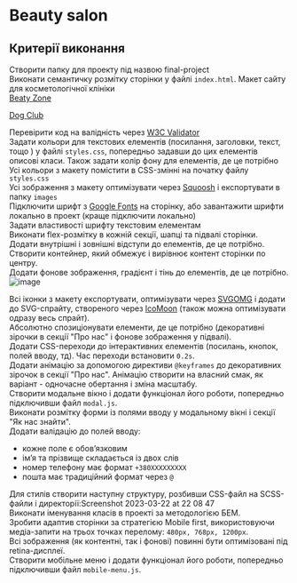 # Beauty salon

## Критерії виконання
Створити папку для проекту під назвою final-project  
Виконати семантичку розмітку сторінки у файлі `index.html`. Макет сайту для косметологічної клініки  
[Beaty Zone](https://www.figma.com/file/sBABARapP4nL9lK1dG3n1l/Beauty-Zone?node-id=30:13827&t=5TZsDPh49nijl4fH-1) 

[Dog Club](https://www.figma.com/file/rTCMsYAj44dHB4dfwo7cOZ/Dog-Club?node-id=123%3A177&t=kJwseFkErM76jFqO-1)

  
Перевірити код на валідність через [W3C Validator](https://validator.w3.org/#validate_by_uri)   
Задати кольори для текстових елементів (посилання, заголовки, текст, тощо ) у файлі `styles.css`, попередньо задавши до цих елементів описові класи. Також задати колір фону для елементів, де це потрібно  
Усі кольори з макету помістити в CSS-змінні на початку файлу `styles.css`  
Усі зображення з макету оптимізувати через [Squoosh](https://squoosh.app/) і експортувати в папку `images`  
Підключити шрифт з [Google Fonts](https://fonts.google.com/) на сторінку, або завантажити шрифти локально в проект (краще підключити локально)  
Задати властивості шрифту текстовим елементам  
Виконати flex-розмітку в кожній секції, шапці та підвалі сторінки.  
Додати внутрішні і зовнішні відступи до елементів, де це потрібно.  
Створити контейнер, який обмежує і вирівнює контент сторінки по центру.  
Додати фонове зображення, градієнт і тінь до елементів, де це потрібно.  
![image](https://github.com/user-attachments/assets/d1bb5892-ff25-444e-b89c-5429686ede29)

Всі іконки з макету експортувати, оптимізувати через [SVGOMG](https://jakearchibald.github.io/svgomg/) і додати до SVG-спрайту, створеного через [IcoMoon](https://icomoon.io/) (також можна оптимізувати одразу весь спрайт).  
Абсолютно спозиціонувати елементи, де це потрібно (декоративні зірочки в секції "Про нас" і фонове зображення у підвалі).  
Додати CSS-переходи до інтерактивних елементів (посилань, кнопок, полей вводу, тд). Час переходи встановити `0.2s`.  
Додати анімацію за допомогою директиви `@keyframes` до декоративних зірочок в секції "Про нас". Анімацію створити на власний смак, як варіант - одночасне обертання і зміна масштабу.  
Створити модальне вікно і додати функціонал його роботи, попередньо підключивши файл `modal.js`.  
Виконати розмітку форми із полями вводу у модальному вікні і секції "Як нас знайти".  
Додати валідацію до полей вводу:  
- кожне поле є обовʼязковим  
- імʼя та прізвище складається із двох слів  
- номер телефону має формат `+380ХХХХХХХХХ`  
- пошта має традиційний формат через `@`

Для стилів створити наступну структуру, розбивши CSS-файл на SCSS-файли і директорії:Screenshot 2023-03-22 at 22 08 47  
Виконати іменування класів в проекті за методологією БЕМ.  
Зробити адаптив сторінки за стратегією Mobile first, використовуючи медіа-запити на трьох точках перелому: `480px, 768px, 1200px`.  
Всі зображення (як контентні, так і фонові) повинні бути оптимізовані під retina-дисплеї.  
Створити мобільне меню і додати функціонал його роботи, попередньо підключивши файл `mobile-menu.js`. 
